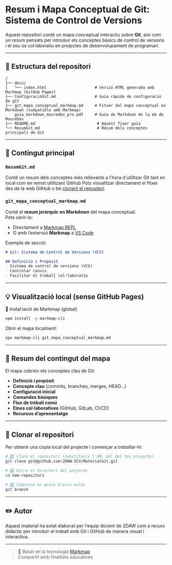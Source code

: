 # Resum i  Mapa Conceptual de **Git: Sistema de Control de Versions**

Aquest repositori conté un mapa conceptual interactiu sobre **Git**, així com un resum pensats per introduir els conceptes bàsics de control de versions i el seu ús col·laboratiu en projectes de desenvolupament de programari.

---

## 📂 Estructura del repositori

```
/
├── docs/
│   └── index.html                     # Versió HTML generada amb Markmap (GitHub Pages)
├── ConfiguracióGit.md                 # Guia ràpida de configuració de git
├── git_mapa_conceptual_markmap.md     # Fitxer del mapa conceptual en Markdown (compatible amb Markmap)
    guia_markdown_mouredev_pro.pdf     # Guia de Markdown de la mà de MoureDev
├── README.md                           # Aquest fixer guia      
└── ResumGit.md                         # Resum dels conceptes principals de Git

```

---

## 🧩 Contingut principal
### `ResumGit.md`
Conté un resum dels conceptes més rellevants a l'hora d'utilitzar Git tant en local com en remot utilitzant GitHub
Pots visualitzar directament el fitxer des de la web GitHub o bé [clonant el repositori](#-clonar-el-repositori)

### `git_mapa_conceptual_markmap.md`
Conté el **resum jeràrquic en Markdown** del mapa conceptual.  
Pots obrir-lo:
- Directament a [Markmap REPL](https://markmap.js.org/repl)
- O amb l’extensió **Markmap** a [VS Code](https://marketplace.visualstudio.com/items?itemName=gera2ld.markmap-vscode)

Exemple de secció:
```markdown
# Git: Sistema de Control de Versions (VCS)

## Definició i Propòsit
- Sistema de control de versions (VCS)
- Controlar canvis
- Facilitar el treball col·laboratiu
```

---

## 💡 Visualització local (sense GitHub Pages)

🧠 Instal·lació de Markmap (global)
```bash
npm install -g markmap-cli
```


Obrir el mapa localment:
```bash
npx markmap-cli git_mapa_conceptual_markmap.md
```


---

## 🧠 Resum del contingut del mapa

El mapa cobreix els conceptes clau de Git:

- **Definició i propòsit**
- **Concepte clau** (commits, branches, merges, HEAD…)
- **Configuració inicial**
- **Comandes bàsiques**
- **Flux de treball comú**
- **Eines col·laboratives** (GitHub, GitLab, CI/CD)
- **Recursos d’aprenentatge**

---
## 🚀 Clonar el repositori

Per obtenir una còpia local del projecte i començar a treballar-hi:

```bash
# 1️⃣ Clona el repositori (substitueix l'URL pel del teu projecte)
git clone git@github.com:2DAW-ICV/MaterialGit.git

# 2️⃣ Entra al directori del projecte
cd nom-repositori

# 3️⃣ Comprova en quina branca estàs
git branch
```
---  

## ✏️ Autor
Aquest material ha estat elaborat per l'equip docent de 2DAW com a recurs didàctic per introduir el treball amb Git i GitHub de manera visual i interactiva.

---

> 🔗 Basat en la tecnologia [Markmap](https://markmap.js.org)  
>  Compartit amb finalitats educatives